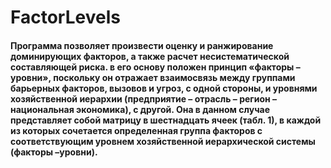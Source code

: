 # FactorLevels
#### Программа позволяет произвести оценку и ранжирование  доминирующих факторов, а также расчет несистематической составляющей риска. в его основу положен принцип «факторы – уровни», поскольку он отражает взаимосвязь между группами барьерных факторов, вызовов и угроз, с одной стороны, и уровнями хозяйственной иерархии (предприятие – отрасль – регион – национальная экономика), с другой. Она в данном случае представляет собой матрицу в шестнадцать ячеек (табл. 1), в каждой из которых сочетается определенная группа факторов с соответствующим уровнем хозяйственной иерархической системы (факторы –уровни).


